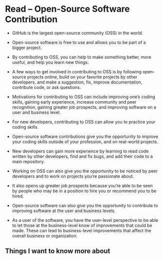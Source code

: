 # Read – Open-Source Software Contribution

- GitHub is the largest open-source community (OSS) in the world.  
- Open-source software is free to use and allows you to be part of a bigger project.  
- By contributing to OSS, you can help to make something better, more useful, and help you learn new things.  
- A few ways to get involved in contributing to OSS is by following open-source projects online, build on your favorite projects by other developers, and make a suggestion, fix, improve documentation, contribute code, or ask questions.  

- Motivations for contributing to OSS can include improving one’s coding skills, gaining early experience, increase community and peer recognition, gaining greater job prospects, and improving software on a user and business level.  
- For new developers, contributing to OSS can allow you to practice your coding skills.  
- Open-source software contributions give you the opportunity to improve your coding skills outside of your profession, and on real-world projects.  
- New developers can gain more experience by learning to read code written by other developers, find and fix bugs, and add their code to a main repository.  
- Working on OSS can also give you the opportunity to be noticed by peer developers and to work on projects you’re passionate about.  
- It also opens up greater job prospects because you’re able to be seen by people who may be in a position to hire you or recommend you to be hired.  
- Open-source software can also give you the opportunity to contribute to improving software at the user and business levels.  
- As a user of the software, you have the user-level perspective to be able to let those at the business-level know of improvements that could be made. These can lead to business-level improvements that affect the overall business or organization.  

## Things I want to know more about
